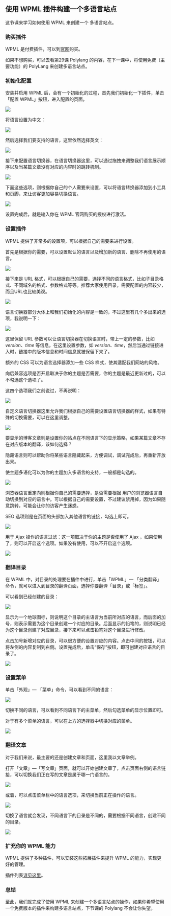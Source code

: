 ## 使用 WPML 插件构建一个多语言站点

这节课来学习如何使用 WPML 来创建一个 多语言站点。

### 购买插件

WPML 是付费插件，可以到[官网](https://wpml.org/zh-hans/)购买。

如果不想购买，可以去看第29课 Polylang 的内容，在下一课中，将使用免费（主要功能）的 PolyLang 来创建多语言站点。

### 初始化配置

安装并启用 WPML 后，会有一个初始化的过程，首先我们初始化一下插件，单击「配置 WPML」按钮，进入配置的页面。

![](https://postimg.aliavv.com/mbp/smlgv.jpg)

将语言设置为中文：

![](https://postimg.aliavv.com/mbp/92a48.jpg)

然后选择我们要支持的语言，这里依然选择英文：

![](https://postimg.aliavv.com/mbp/gr48a.jpg)

接下来配置语言切换器，在语言切换器这里，可以通过拖拽来调整我们语言展示顺序以及当某篇文章没有对应的内容时的跳转机制。

![](https://postimg.aliavv.com/mbp/yqplv.jpg)

下面这些选项，则根据你自己的个人需要来设置，可以将语言转换器添加到小工具和页脚，来让访客更加容易切换语言。

![](https://postimg.aliavv.com/mbp/sl12y.jpg)

设置完成后，就是输入你在 WPML 官网购买的授权进行激活。

### 设置插件

WPML 提供了非常多的设置项，可以根据自己的需要来进行设置。

首先是根据你的需要，可以设置默认的语言以及增加新的语言、删除不再使用的语言。

![](https://postimg.aliavv.com/mbp/rvyvw.jpg)

接下来是 URL 格式，可以根据自己的需要，选择不同的语言格式，比如子目录格式、不同域名的格式、参数格式等等。推荐大家使用目录，需要配置的内容较少，而且URL也比较美观。

![](https://postimg.aliavv.com/mbp/98ueu.jpg)

语言切换器部分大体上和我们初始化的内容是一致的，不过这里有几个多出来的选项，我说明一下：

![](https://postimg.aliavv.com/mbp/yte5i.jpg)

这里保留 URL 参数可以让语言切换器在切换语言时，带上一定的参数，比如 *version*、*time* 等信息，在这里设置参数，如 *version、time*，然后当通过链接进入时，链接中的版本信息和时间信息就被保留下来了。

额外的 CSS 可以为语言选择器添加一些 CSS 样式，使其适配我们网站的风格。

向后兼容选项是否开启取决于你的主题是否需要，你的主题是最近更新过的，可以不勾选这个选项了。

这四个选项我们之前说过，不再说明：

![](https://postimg.aliavv.com/mbp/q2qts.jpg)

自定义语言切换器这里允许我们根据自己的需要设置语言切换器的样式，如果有特殊的切换需要，可以在这里调整。

![](https://postimg.aliavv.com/mbp/iktpe.jpg)

要显示的博客文章则是设置你的站点在不同语言下的显示策略，如果某篇文章不存在对应版本的翻译，该如何选择？

隐藏语言则可以帮助你将某些语言隐藏起来，方便调试，调试完成后，再重新开放出来。

使主题多语化可以为你的主题加入多语言的支持，一般都是勾选的。

![](https://postimg.aliavv.com/mbp/wzcrr.jpg)

浏览器语言重定向则根据你自己的需要选择，是否需要根据 用户的浏览器语言自动切换到对应的语言中。可以根据自己的需要设置，不过建议禁用掉，因为如果随意跳转，可能会让你的访客产生迷惑。

SEO 选项则是在页面的头部加入其他语言的链接，勾选上即可。

![](https://postimg.aliavv.com/mbp/lbe9x.jpg)

用于 Ajax 操作的语言过滤：这一项取决于你的主题是否使用了 Ajax ，如果使用了，则可以开启这个选项。如果没有使用，可以不开启这个选项。

![](https://postimg.aliavv.com/mbp/w02nz.jpg)

### 翻译目录

在 WPML 中，对目录的处理要在插件中进行，单击「WPML」— 「分类翻译」命令，就可以进入到目录的翻译页面，选择你要翻译「目录」或「标签」。

可以看到已经创建的目录：

![](https://postimg.aliavv.com/mbp/y7p3v.jpg)

显示为一个地球图标，则说明这个目录的主语言为当前所对应的语言，而后面的加号，则表示需要为这个目录创建一个对应的目录。后面显示的铅笔的，则说明已经为这个目录创建了对应目录，接下来可以点击铅笔对这个目录进行修改。

点击加号新增对应的目录，可以很方便的设置对应的内容。点击中间的按钮，可以将左侧的内容复制到右侧。设置完成后，单击“保存”按钮，即可创建对应语言的目录了。

![](https://postimg.aliavv.com/mbp/59isx.jpg)

### 设置菜单

单击「外观」— 「菜单」命令，可以看到不同的语言：

![](https://postimg.aliavv.com/mbp/2gsk5.jpg)

切换不同的语言，可以看到不同语言下的主菜单，然后勾选菜单的显示位置即可。

对于有多个菜单的语言，可以在上方的选择器中切换对应的菜单。

![](https://postimg.aliavv.com/mbp/frsk4.jpg)

### 翻译文章

对于我们来说，最主要的还是创建文章和页面，这里我以文章举例。

打开「文章」—「写文章」页面，就可以开始创建文章了，点击页面右侧的语言链接，可以切换我们正在写的文章是属于哪一门语言的。

![](https://postimg.aliavv.com/mbp/3pbqe.jpg)

或着，可以点击菜单栏中的语言选项，来切换当前正在操作的语言。

![](https://postimg.aliavv.com/mbp/vpy71.jpg)

切换了语言就会发现，不同语言下的目录是不同的，需要根据不同语言，创建不同的目录。

![](https://postimg.aliavv.com/mbp/57mf1.jpg)

### 扩充你的 WPML 能力

WPML 提供了多种插件，可以安装这些拓展插件来提升 WPML 的能力，实现更好的管理。

插件列表[详见这里](https://wpml.org/zh-hans/documentation-4/wpml%E7%9A%84%E6%A0%B8%E5%BF%83%E6%8F%92%E4%BB%B6%E5%92%8C%E9%99%84%E5%8A%A0%E6%8F%92%E4%BB%B6/)。

### 总结

至此，我们就完成了使用 WPML 来创建一个多语言站点的操作，如果你希望使用一个免费版本的插件来构建多语言站点，下节课的 Polylang 不会让你失望。
